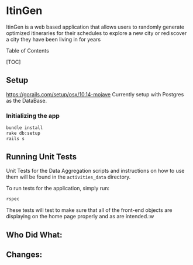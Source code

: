 # ItinGen

ItinGen is a web based application that allows users to randomly
generate optimized itineraries for their schedules to explore a new city
or rediscover a city they have been living in for years

Table of Contents

[TOC]

## Setup

https://gorails.com/setup/osx/10.14-mojave
Currently setup with Postgres as the DataBase.

### Initializing the app
```bash
bundle install
rake db:setup
rails s
```

## Running Unit Tests
Unit Tests for the Data Aggregation scripts and instructions on how to use them will be found in the `activities_data` directory.

To run tests for the application, simply run:
```bash
rspec
```
These tests will test to make sure that all of the front-end objects are
displaying on the home page properly and as are intended.:w


## Who Did What:

## Changes:
